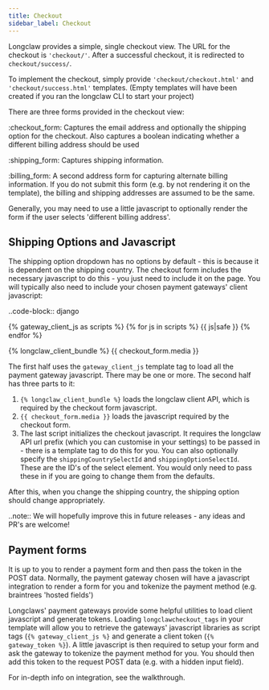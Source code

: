 ```yaml
---
title: Checkout
sidebar_label: Checkout
---
```


Longclaw provides a simple, single checkout view.
The URL for the checkout is ``'checkout/'``.
After a successful checkout, it is redirected to ``checkout/success/``.

To implement the checkout, simply provide ``'checkout/checkout.html'`` and
``'checkout/success.html'`` templates. (Empty templates will have been created if
you ran the longclaw CLI to start your project)

There are three forms provided in the checkout view:

:checkout_form:
  Captures the email address and optionally the shipping option for the checkout.
  Also captures a boolean indicating whether a different billing address should be used

:shipping_form:
  Captures shipping information.

:billing_form:
  A second address form for capturing alternate billing information. If you do not submit this form
  (e.g. by not rendering it on the template), the billing and shipping addresses are assumed to be the same.

Generally, you may need to use a little javascript to optionally render the form if the user selects
'different billing address'.

Shipping Options and Javascript
--------------------------------

The shipping option dropdown has no options by default - this is because it is dependent on the shipping country.
The checkout form includes the necessary javascript to do this - you just need to include it on the page.
You will typically also need to include your chosen payment gateways' client javascript:

..code-block:: django

  {% gateway_client_js as scripts %}
  {% for js in scripts %}
  {{ js|safe }}
  {% endfor %}

  {% longclaw_client_bundle %}
  {{ checkout_form.media }}
  <script type="text/javascript">
  initShippingOption('{% longclaw_api_url_prefix %}');
  </script>

The first half uses the ``gateway_client_js`` template tag to load all the payment gateway javascript. There may be one or more.
The second half has three parts to it:

1. ``{% longclaw_client_bundle %}`` loads the longclaw client API, which is required by the checkout form javascript.
2. ``{{ checkout_form.media }}`` loads the javascript required by the checkout form.
3. The last script initializes the checkout javascript. It requires the longclaw API url prefix (which you can customise in your settings)
  to be passed in - there is a template tag to do this for you. You can also optionally specify the ``shippingCountrySelectId`` and ``shippingOptionSelectId``.
  These are the ID's of the select element. You would only need to pass these in if you are going to change them from the defaults.

After this, when you change the shipping country, the shipping option should change appropriately.

..note:: We will hopefully improve this in future releases - any ideas and PR's are welcome!


Payment forms
-------------

It is up to you to render a payment form and then pass the token in the POST data.
Normally, the payment gateway chosen will have a javascript integration to render a form for you
and tokenize the payment method (e.g. braintrees 'hosted fields')

Longclaws' payment gateways provide some helpful utilities to load client javascript and generate tokens.
Loading ``longclawcheckout_tags`` in your template will allow you to retrieve the gateways' javascript libraries
as script tags (``{% gateway_client_js %}`` and generate a client token (``{% gateway_token %}``).
A little javascript is then required to setup your form and ask the gateway to tokenize the payment method for you.
You should then add this token to the request POST data (e.g. with a hidden input field).

For in-depth info on integration, see the walkthrough.
